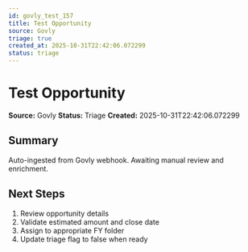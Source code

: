 ```yaml
---
id: govly_test_157
title: Test Opportunity
source: Govly
triage: true
created_at: 2025-10-31T22:42:06.072299
status: triage
---
```


# Test Opportunity

**Source:** Govly
**Status:** Triage
**Created:** 2025-10-31T22:42:06.072299

## Summary

Auto-ingested from Govly webhook. Awaiting manual review and enrichment.

## Next Steps

1. Review opportunity details
2. Validate estimated amount and close date
3. Assign to appropriate FY folder
4. Update triage flag to false when ready
